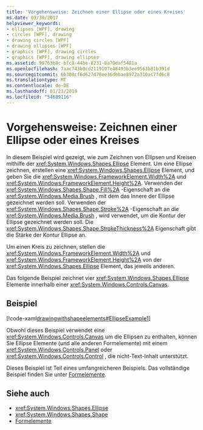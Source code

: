 ```yaml
---
title: 'Vorgehensweise: Zeichnen einer Ellipse oder eines Kreises'
ms.date: 03/30/2017
helpviewer_keywords:
- ellipses [WPF], drawing
- circles [WPF], drawing
- drawing circles [WPF]
- drawing ellipses [WPF]
- graphics [WPF], drawing circles
- graphics [WPF], drawing ellipses
ms.assetid: 99763b8c-bfc8-44be-8231-8a70daf5481a
ms.openlocfilehash: 7aac743b0cd2119107e48493b3ee9563b81b391d
ms.sourcegitcommit: 6b308cf6d627d78ee36dbbae8972a310ac7fd6c8
ms.translationtype: MT
ms.contentlocale: de-DE
ms.lasthandoff: 01/23/2019
ms.locfileid: "54689116"
---
```

# <a name="how-to-draw-an-ellipse-or-a-circle"></a>Vorgehensweise: Zeichnen einer Ellipse oder eines Kreises
In diesem Beispiel wird gezeigt, wie zum Zeichnen von Ellipsen und Kreisen mithilfe der <xref:System.Windows.Shapes.Ellipse> Element. Um eine Ellipse zeichnen, erstellen eine <xref:System.Windows.Shapes.Ellipse> Element, und geben Sie die <xref:System.Windows.FrameworkElement.Width%2A> und <xref:System.Windows.FrameworkElement.Height%2A>. Verwenden der <xref:System.Windows.Shapes.Shape.Fill%2A> -Eigenschaft an die <xref:System.Windows.Media.Brush> , mit dem das Innere der Ellipse gezeichnet werden soll. Verwenden der <xref:System.Windows.Shapes.Shape.Stroke%2A> -Eigenschaft an die <xref:System.Windows.Media.Brush> , wird verwendet, um die Kontur der Ellipse gezeichnet werden soll. Die <xref:System.Windows.Shapes.Shape.StrokeThickness%2A> Eigenschaft gibt die Stärke der Kontur Ellipse an.  
  
 Um einen Kreis zu zeichnen, stellen die <xref:System.Windows.FrameworkElement.Width%2A> und <xref:System.Windows.FrameworkElement.Height%2A> von der <xref:System.Windows.Shapes.Ellipse> Element, das jeweils anderen.  
  
 Das folgende Beispiel zeichnet vier <xref:System.Windows.Shapes.Ellipse> Elemente innerhalb einer <xref:System.Windows.Controls.Canvas>.  
  
## <a name="example"></a>Beispiel  
 [!code-xaml[drawingwithshapeelements#EllipseExample1](../../../../samples/snippets/csharp/VS_Snippets_Wpf/DrawingWithShapeElements/CS/ellipseexample.xaml#ellipseexample1)]  
  
 Obwohl dieses Beispiel verwendet eine <xref:System.Windows.Controls.Canvas> um die Ellipsen zu enthalten, können Sie Ellipse Elemente (und alle anderen Formelemente) mit einem <xref:System.Windows.Controls.Panel> oder <xref:System.Windows.Controls.Control> , die nicht-Text-Inhalt unterstützt.  
  
 Dieses Beispiel ist Teil eines umfangreicheren Beispiels. Das vollständige Beispiel finden Sie unter [Formelemente](https://go.microsoft.com/fwlink/?LinkID=160037).  
  
## <a name="see-also"></a>Siehe auch
- <xref:System.Windows.Shapes.Ellipse>
- <xref:System.Windows.Shapes.Shape>
- [Formelemente](https://go.microsoft.com/fwlink/?LinkID=160037)
